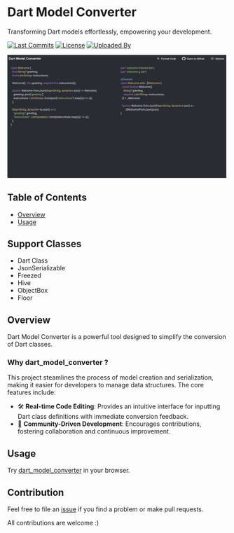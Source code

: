 # Dart Model Converter
Transforming Dart models effortlessly, empowering your development.

[![Last Commits](https://img.shields.io/github/last-commit/thitlwincoder/dart_model_converter?logo=git&logoColor=white)](https://github.com/thitlwincoder)
[![License](https://img.shields.io/github/license/thitlwincoder/dart_model_converter?logo=open-source-initiative&logoColor=green)](https://github.com/thitlwincoder/dart_model_converter/blob/master/LICENSE)
[![Uploaded By](https://img.shields.io/badge/uploaded%20by-thitlwincoder-blue)](https://github.com/thitlwincoder)

<img src="screenshot.png" alt="screenshot" width="500"/>

## Table of Contents
- [Overview](#overview)
- [Usage](#usage)

## Support Classes

- Dart Class
- JsonSerializable
- Freezed
- Hive
- ObjectBox
- Floor

## Overview

Dart Model Converter is a powerful tool designed to simplify the conversion of Dart classes.

### Why dart_model_converter ?

This project steamlines the process of model creation and serialization, making it easier for developers to manage data structures. The core features include:

- 🛠️ <b>Real-time Code Editing</b>: Provides an intuitive interface for inputting Dart class definitions with immediate conversion feedback.
- 🤝 <b>Community-Driven Development</b>: Encourages contributions, fostering collaboration and continuous improvement.

## Usage

Try [dart_model_converter](https://thitlwincoder.github.io/dart_model_converter/) in your browser.

## Contribution

Feel free to file an [issue](https://github.com/thitlwincoder/dart_model_converter/issues/new) if you find a problem or make pull requests.

All contributions are welcome :)